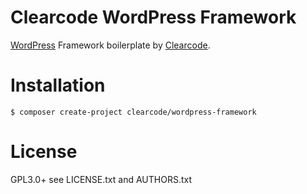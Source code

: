 # Clearcode WordPress Framework

[WordPress](https://wordpress.org) Framework boilerplate by [Clearcode](https://clearcode.cc). 

# Installation

```console
$ composer create-project clearcode/wordpress-framework
```

# License

GPL3.0+ see LICENSE.txt and AUTHORS.txt